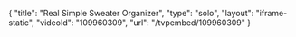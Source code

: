 {
    "title": "Real Simple Sweater Organizer",
    "type": "solo",
    "layout": "iframe-static",
    "videoId": "109960309",
    "url": "\/tvpembed\/109960309"
}